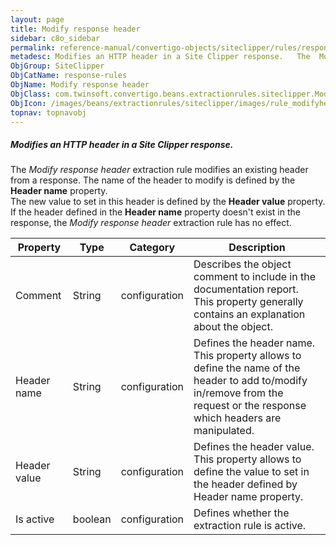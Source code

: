```yaml
---
layout: page
title: Modify response header
sidebar: c8o_sidebar
permalink: reference-manual/convertigo-objects/siteclipper/rules/response-rules/modify-response-header/
metadesc: Modifies an HTTP header in a Site Clipper response.   The  Modify response header  extraction rule modifies an existing header from a response. The na
ObjGroup: SiteClipper
ObjCatName: response-rules
ObjName: Modify response header
ObjClass: com.twinsoft.convertigo.beans.extractionrules.siteclipper.ModifyHeaderOfResponse
ObjIcon: /images/beans/extractionrules/siteclipper/images/rule_modifyheaderResponse_color_32x32.png
topnav: topnavobj
---
```

##### Modifies an HTTP header in a Site Clipper response. 

The <i>Modify response header</i> extraction rule modifies an existing header from a response. The name of the header to modify is defined by the <b>Header name</b> property.<br/>The new value to set in this header is defined by the <b>Header value</b> property.<br/>If the header defined in the <b>Header name</b> property doesn't exist in the response, the <i>Modify response header</i> extraction rule has no effect.

Property | Type | Category | Description
--- | --- | --- | ---
Comment | String | configuration | Describes the object comment to include in the documentation report.<br/>This property generally contains an explanation about the object.
Header name | String | configuration | Defines the header name.<br/>This property allows to define the name of the header to add to/modify in/remove from the request or the response which headers are manipulated.
Header value | String | configuration | Defines the header value.<br/>This property allows to define the value to set in the header defined by <span class="computer">Header name</span> property.
Is active | boolean | configuration | Defines whether the extraction rule is active.
